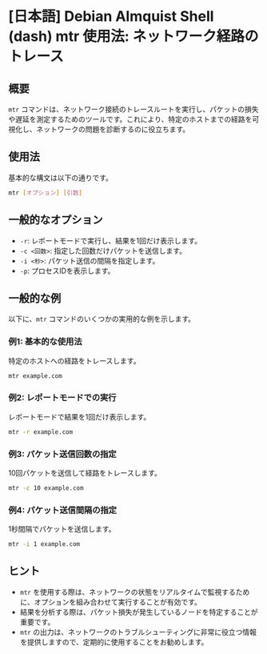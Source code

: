 # [日本語] Debian Almquist Shell (dash) mtr 使用法: ネットワーク経路のトレース

## 概要
`mtr` コマンドは、ネットワーク接続のトレースルートを実行し、パケットの損失や遅延を測定するためのツールです。これにより、特定のホストまでの経路を可視化し、ネットワークの問題を診断するのに役立ちます。

## 使用法
基本的な構文は以下の通りです。

```bash
mtr [オプション] [引数]
```

## 一般的なオプション
- `-r`: レポートモードで実行し、結果を1回だけ表示します。
- `-c <回数>`: 指定した回数だけパケットを送信します。
- `-i <秒>`: パケット送信の間隔を指定します。
- `-p`: プロセスIDを表示します。

## 一般的な例
以下に、`mtr` コマンドのいくつかの実用的な例を示します。

### 例1: 基本的な使用法
特定のホストへの経路をトレースします。

```bash
mtr example.com
```

### 例2: レポートモードでの実行
レポートモードで結果を1回だけ表示します。

```bash
mtr -r example.com
```

### 例3: パケット送信回数の指定
10回パケットを送信して経路をトレースします。

```bash
mtr -c 10 example.com
```

### 例4: パケット送信間隔の指定
1秒間隔でパケットを送信します。

```bash
mtr -i 1 example.com
```

## ヒント
- `mtr` を使用する際は、ネットワークの状態をリアルタイムで監視するために、オプションを組み合わせて実行することが有効です。
- 結果を分析する際は、パケット損失が発生しているノードを特定することが重要です。
- `mtr` の出力は、ネットワークのトラブルシューティングに非常に役立つ情報を提供しますので、定期的に使用することをお勧めします。